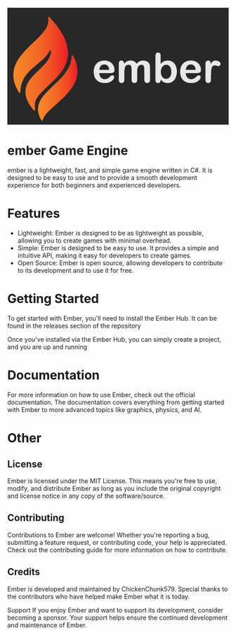 ![Fire logo for ember](/logo.png)
# ember Game Engine
ember is a lightweight, fast, and simple game engine written in C#. It is designed to be easy to use and to provide a smooth development experience for both beginners and experienced developers.

# Features
* Lightweight: Ember is designed to be as lightweight as possible, allowing you to create games with minimal overhead.
* Simple: Ember is designed to be easy to use. It provides a simple and intuitive API, making it easy for developers to create games.
* Open Source: Ember is open source, allowing developers to contribute to its development and to use it for free.
# Getting Started
To get started with Ember, you'll need to install the Ember Hub. It can be found in the releases section of the repository

Once you've installed via the Ember Hub, you can simply create a project, and you are up and running
# Documentation
For more information on how to use Ember, check out the official documentation. The documentation covers everything from getting started with Ember to more advanced topics like graphics, physics, and AI.

# Other

## License
Ember is licensed under the MIT License. This means you're free to use, modify, and distribute Ember as long as you include the original copyright and license notice in any copy of the software/source.

## Contributing
Contributions to Ember are welcome! Whether you're reporting a bug, submitting a feature request, or contributing code, your help is appreciated. Check out the contributing guide for more information on how to contribute.

## Credits
Ember is developed and maintained by ChickenChunk579. Special thanks to the contributors who have helped make Ember what it is today.

Support
If you enjoy Ember and want to support its development, consider becoming a sponsor. Your support helps ensure the continued development and maintenance of Ember.
